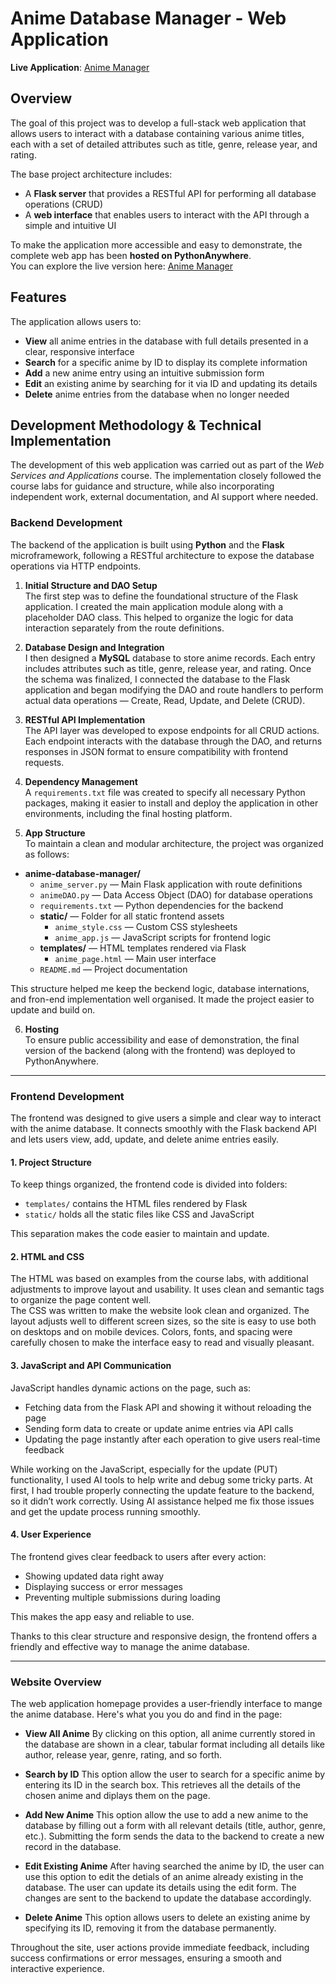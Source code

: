# Anime Database Manager - Web Application

**Live Application**: [Anime Manager](http://fraruberto.pythonanywhere.com)  

## Overview
The goal of this project was to develop a full-stack web application that allows users to interact with a database containing various anime titles, each with a set of detailed attributes such as title, genre, release year, and rating.

The base project architecture includes:
- A **Flask server** that provides a RESTful API for performing all database operations (CRUD)
- A **web interface** that enables users to interact with the API through a simple and intuitive UI

To make the application more accessible and easy to demonstrate, the complete web app has been **hosted on PythonAnywhere**.  
You can explore the live version here: [Anime Manager](http://fraruberto.pythonanywhere.com)

## Features

The application allows users to:

- **View** all anime entries in the database with full details presented in a clear, responsive interface  
- **Search** for a specific anime by ID to display its complete information  
- **Add** a new anime entry using an intuitive submission form  
- **Edit** an existing anime by searching for it via ID and updating its details  
- **Delete** anime entries from the database when no longer needed

## Development Methodology & Technical Implementation
The development of this web application was carried out as part of the *Web Services and Applications* course. The implementation closely followed the course labs for guidance and structure, while also incorporating independent work, external documentation, and AI support where needed.

### Backend Development

The backend of the application is built using **Python** and the **Flask** microframework, following a RESTful architecture to expose the database operations via HTTP endpoints.

1. **Initial Structure and DAO Setup**  
   The first step was to define the foundational structure of the Flask application. I created the main application module along with a placeholder DAO class. This helped to organize the logic for data interaction separately from the route definitions.

2. **Database Design and Integration**  
   I then designed a **MySQL** database to store anime records. Each entry includes attributes such as title, genre, release year, and rating. Once the schema was finalized, I connected the database to the Flask application and began modifying the DAO and route handlers to perform actual data operations — Create, Read, Update, and Delete (CRUD).

3. **RESTful API Implementation**  
   The API layer was developed to expose endpoints for all CRUD actions. Each endpoint interacts with the database through the DAO, and returns responses in JSON format to ensure compatibility with frontend requests.

4. **Dependency Management**  
   A `requirements.txt` file was created to specify all necessary Python packages, making it easier to install and deploy the application in other environments, including the final hosting platform.

5. **App Structure**  
   To maintain a clean and modular architecture, the project was organized as follows:

- **anime-database-manager/**
  - `anime_server.py` — Main Flask application with route definitions
  - `animeDAO.py` — Data Access Object (DAO) for database operations
  - `requirements.txt` — Python dependencies for the backend
  - **static/** — Folder for all static frontend assets
    - `anime_style.css` — Custom CSS stylesheets
    - `anime_app.js` — JavaScript scripts for frontend logic
  - **templates/** — HTML templates rendered via Flask
    - `anime_page.html` — Main user interface
  - `README.md` — Project documentation

This structure helped me keep the beckend logic, database internations, and fron-end implementation well organised. It made the project easier to update and build on.

6. **Hosting**  
   To ensure public accessibility and ease of demonstration, the final version of the backend (along with the frontend) was deployed to PythonAnywhere.

---

### Frontend Development

The frontend was designed to give users a simple and clear way to interact with the anime database. It connects smoothly with the Flask backend API and lets users view, add, update, and delete anime entries easily.

#### 1. Project Structure  
To keep things organized, the frontend code is divided into folders:  
- `templates/` contains the HTML files rendered by Flask  
- `static/` holds all the static files like CSS and JavaScript 

This separation makes the code easier to maintain and update.

#### 2. HTML and CSS  
The HTML was based on examples from the course labs, with additional adjustments to improve layout and usability. It uses clean and semantic tags to organize the page content well.  
The CSS was written to make the website look clean and organized. The layout adjusts well to different screen sizes, so the site is easy to use both on desktops and on mobile devices. Colors, fonts, and spacing were carefully chosen to make the interface easy to read and visually pleasant.

#### 3. JavaScript and API Communication  
JavaScript handles dynamic actions on the page, such as:  
- Fetching data from the Flask API and showing it without reloading the page  
- Sending form data to create or update anime entries via API calls  
- Updating the page instantly after each operation to give users real-time feedback  

While working on the JavaScript, especially for the update (PUT) functionality, I used AI tools to help write and debug some tricky parts. At first, I had trouble properly connecting the update feature to the backend, so it didn’t work correctly. Using AI assistance helped me fix those issues and get the update process running smoothly.

#### 4. User Experience  
The frontend gives clear feedback to users after every action:  
- Showing updated data right away  
- Displaying success or error messages  
- Preventing multiple submissions during loading  

This makes the app easy and reliable to use.

Thanks to this clear structure and responsive design, the frontend offers a friendly and effective way to manage the anime database.

---

### Website Overview

The web application homepage provides a user-friendly interface to mange the anime database. Here's what you you do and find in the page:

- **View All Anime** 
  By clicking on this option, all anime currently stored in the database are shown in a clear, tabular format including all details like author, release year, genre, rating, and so forth.

- **Search by ID** 
  This option allow the user to search for a specific anime by entering its ID in the search box. This retrieves all the details of the chosen anime and diplays them on the page.

- **Add New Anime**
  This option allow the use to add a new anime to the database by filling out a form with all relevant details (title, author, genre, etc.). Submitting the form sends the data to the backend to create a new record in the database.

- **Edit Existing Anime** 
  After having searched the anime by ID, the user can use this option to edit the detials of an anime already existing in the database. The user can update its details using the edit form. The changes are sent to the backend to update the database accordingly.

- **Delete Anime**
  This option allows users to delete an existing anime by specifying its ID, removing it from the database permanently.

Throughout the site, user actions provide immediate feedback, including success confirmations or error messages, ensuring a smooth and interactive experience.
